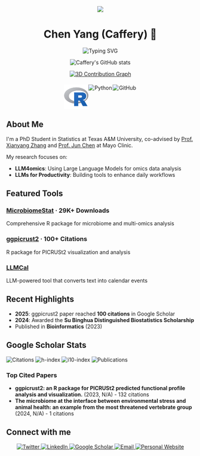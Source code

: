 <div align="center">

  <!-- Coding Animation -->  
  <picture>
    <source media="(prefers-color-scheme: dark)" srcset="https://cdn.jsdelivr.net/gh/sun0225SUN/sun0225SUN/assets/images/coding.gif" />
    <source media="(prefers-color-scheme: light)" srcset="https://cdn.jsdelivr.net/gh/sun0225SUN/sun0225SUN/assets/images/developer.svg" height="225px" />
    <img src="https://cdn.jsdelivr.net/gh/sun0225SUN/sun0225SUN/assets/images/coding.gif" />
  </picture>

  <!-- Welcome Title -->
  <h1>Chen Yang (Caffery) 🧬</h1>

  <!-- Typing Animation -->
  ![Typing SVG](https://readme-typing-svg.demolab.com/?lines=Statistics+PhD+Student;LLM4omics+Researcher;R+Package+Developer&center=true&width=500&height=50)

  <!-- GitHub Stats Cards with Better Styling -->
  <img src="https://github-readme-stats.vercel.app/api?username=cafferychen777&show_icons=true&theme=radical" alt="Caffery's GitHub stats" />
  
  <!-- 3D Contribution Graph -->
  <p>
    <a href="https://raw.githack.com/cafferychen777/cafferychen777/main/assets/3d-contributions.html" target="_blank">
      <img src="https://img.shields.io/badge/View%20My-3D%20Contribution%20Graph-blue?style=for-the-badge&logo=github" alt="3D Contribution Graph" />
    </a>
  </p>
  
  <!-- Skills Icons -->
  <div style="display: flex; align-items: flex-start; justify-content: center; margin: 20px 0;">
    <img src="https://raw.githubusercontent.com/devicons/devicon/master/icons/r/r-original.svg" alt="R" width="65" height="65" />
    <img src="https://techstack-generator.vercel.app/python-icon.svg" alt="Python" width="65" height="65" />
    <img src="https://techstack-generator.vercel.app/github-icon.svg" alt="GitHub" width="65" height="65" />
  </div>

</div>

## About Me

I'm a PhD Student in Statistics at Texas A&M University, co-advised by [Prof. Xianyang Zhang](https://zhangxiany-tamu.github.io/) and [Prof. Jun Chen](https://www.mayo.edu/research/faculty/chen-jun-ph-d/bio-20126134) at Mayo Clinic.

My research focuses on:
- **LLM4omics**: Using Large Language Models for omics data analysis
- **LLMs for Productivity**: Building tools to enhance daily workflows

## Featured Tools

### [MicrobiomeStat](https://github.com/cafferychen777/MicrobiomeStat) · **29K+ Downloads**
Comprehensive R package for microbiome and multi-omics analysis

### [ggpicrust2](https://github.com/cafferychen777/ggpicrust2) · **100+ Citations**
R package for PICRUSt2 visualization and analysis

### [LLMCal](https://github.com/cafferychen777/LLMCal)
LLM-powered tool that converts text into calendar events

## Recent Highlights

- **2025**: ggpicrust2 paper reached **100 citations** in Google Scholar
- **2024**: Awarded the **Su Binghua Distinguished Biostatistics Scholarship**
- Published in **Bioinformatics** (2023)

## Google Scholar Stats

![Citations](https://img.shields.io/badge/Citations-133-blue?style=for-the-badge&logo=google-scholar&logoColor=white)
![h-index](https://img.shields.io/badge/h--index-1-blue?style=for-the-badge&logo=google-scholar&logoColor=white)
![i10-index](https://img.shields.io/badge/i10--index-1-blue?style=for-the-badge&logo=google-scholar&logoColor=white)
![Publications](https://img.shields.io/badge/Publications-2-blue?style=for-the-badge&logo=google-scholar&logoColor=white)

### Top Cited Papers
- **ggpicrust2: an R package for PICRUSt2 predicted functional profile analysis and visualization.** (2023, N/A) - 132 citations
- **The microbiome at the interface between environmental stress and animal health: an example from the most threatened vertebrate group** (2024, N/A) - 1 citations

## Connect with me

<div align="center">
  <a href="https://twitter.com/CafferyYang">
    <img src="https://img.shields.io/badge/Twitter-1DA1F2?style=for-the-badge&logo=twitter&logoColor=white" alt="Twitter" />
  </a>
  <a href="https://www.linkedin.com/in/cafferyyang">
    <img src="https://img.shields.io/badge/LinkedIn-0077B5?style=for-the-badge&logo=linkedin&logoColor=white" alt="LinkedIn" />
  </a>
  <a href="https://scholar.google.com/citations?user=I6BPn-IAAAAJ&hl=en">
    <img src="https://img.shields.io/badge/Google_Scholar-4285F4?style=for-the-badge&logo=google-scholar&logoColor=white" alt="Google Scholar" />
  </a>
  <a href="mailto:cafferychen777@tamu.edu">
    <img src="https://img.shields.io/badge/Email-D14836?style=for-the-badge&logo=gmail&logoColor=white" alt="Email" />
  </a>
  <a href="https://cafferyang.com">
    <img src="https://img.shields.io/badge/Website-cafferyang.com-blue?style=for-the-badge" alt="Personal Website" />
  </a>
</div>
